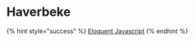 # Haverbeke



{% hint style="success" %}
[Eloquent Javascript](https://eloquentjavascript.net)
{% endhint %}


